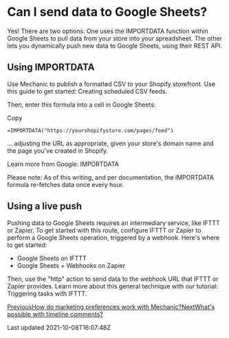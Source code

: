 # Can I send data to Google Sheets?

Yes! There are two options: One uses the IMPORTDATA function within Google Sheets to pull data from your store into your spreadsheet. The other lets you dynamically push new data to Google Sheets, using their REST API.

## Using IMPORTDATA

Use Mechanic to publish a formatted CSV to your Shopify storefront. Use this guide to get started: Creating scheduled CSV feeds.

Then, enter this formula into a cell in Google Sheets:

Copy

    =IMPORTDATA("https://yourshopifystore.com/pages/feed")

... adjusting the URL as appropriate, given your store's domain name and the page you've created in Shopify.

Learn more from Google: IMPORTDATA

Please note: As of this writing, and per documentation, the IMPORTDATA formula re-fetches data once every hour.

## Using a live push

Pushing data to Google Sheets requires an intermediary service, like IFTTT or Zapier. To get started with this route, configure IFTTT or Zapier to perform a Google Sheets operation, triggered by a webhook. Here's where to get started:

- Google Sheets on IFTTT
- Google Sheets + Webhooks on Zapier

Then, use the "http" action to send data to the webhook URL that IFTTT or Zapier provides. Learn more about this general technique with our tutorial: Triggering tasks with IFTTT.

[PreviousHow do marketing preferences work with Mechanic?](/faq/how-do-marketing-preferences-work-with-mechanic)[NextWhat's possible with timeline comments?](/faq/whats-possible-with-timeline-comments)

Last updated 2021-10-08T16:07:48Z